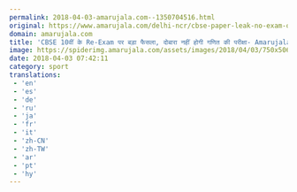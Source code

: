 ```yaml
---
permalink: 2018-04-03-amarujala.com--1350704516.html
original: https://www.amarujala.com/delhi-ncr/cbse-paper-leak-no-exam-of-class-10-maths-paper-on-30-april-soon-to-announce-date-all-developments?utm_source=rssfeed&utm_medium=Referral&utm_campaign=rssfeed
domain: amarujala.com
title: 'CBSE 10वीं के Re-Exam पर बड़ा फैसला, दोबारा नहीं होगी गणित की परीक्षा- Amarujala'
image: https://spiderimg.amarujala.com/assets/images/2018/04/03/750x506/anil-swaroop_1522739515.jpeg
date: 2018-04-03 07:42:11
category: sport
translations: 
 - 'en'
 - 'es'
 - 'de'
 - 'ru'
 - 'ja'
 - 'fr'
 - 'it'
 - 'zh-CN'
 - 'zh-TW'
 - 'ar'
 - 'pt'
 - 'hy'
---
```


